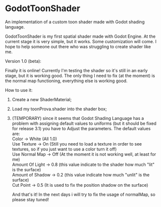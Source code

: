# GodotToonShader
An implementation of a custom toon shader made with Godot shading language. 

GodotToonShader is my first spatial shader made with Godot Engine. At the current stage it is very simple, but it works. Some customization will come. I hope to help someone out there who was struggling to create shader like me.

Version 1.0 (beta):

Finally it is online! Currently I'm testing the shader so it's still in an early stage, but it is working good. The only thing I need to fix (at the moment) is the normal map functioning, everything else is working good. 

How to use it:

1) Create a new ShaderMaterial;
2) Load my toonProva.shader into the shader box;
3) (TEMPORARY) since it seems that Godot Shading Language has a problem with assigning default values to uniforms (but it should be fixed for release 3.1) you have to Adjust the parameters.
   The default values are:  
   Color -> White (All 1.0)  
   Use Texture -> On (Still you need to load a texture in order to see textures, so if you just want to use a color turn it off)  
   Use Normal Map -> Off (At the moment it is not working well, at least for me)  
   Amount Of Light -> 0.8 (this value indicate to the shader how much "lit" is the surface)  
   Amount of Shadow -> 0.2 (this value indicate how much "unlit" is the surface)  
   Cut Point -> 0.5 (It is used to fix the position shadow on the surface)  
     
   And that's it! In the next days i will try to fix the usage of normalMap, so please stay tuned!
